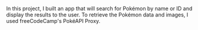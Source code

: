 In this project, I built an app that will search for Pokémon by name or ID and display the results to the user. To retrieve the Pokémon data and images, I used freeCodeCamp's PokéAPI Proxy.
